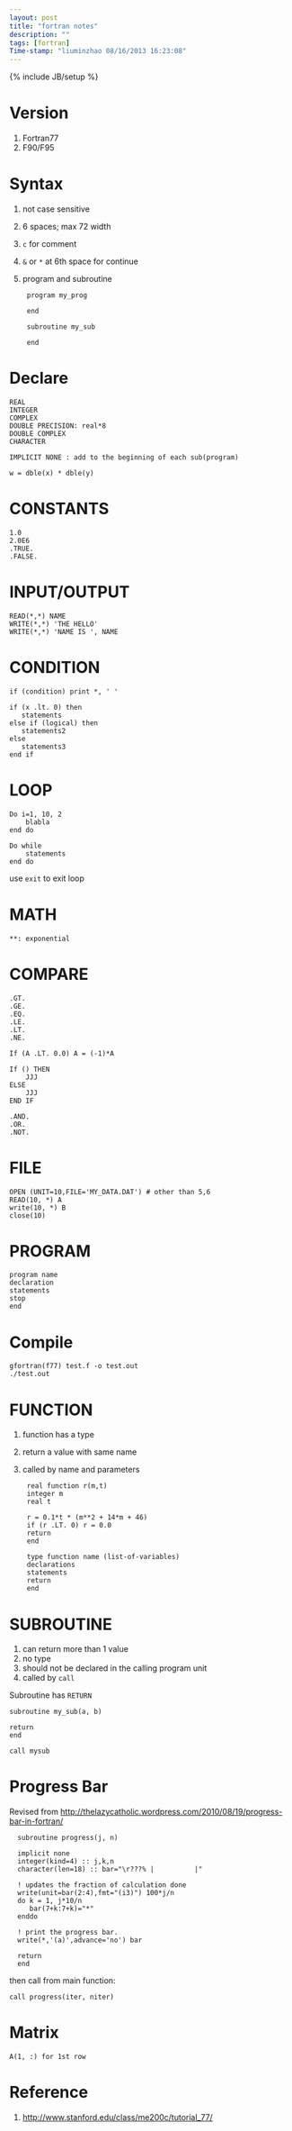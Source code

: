 ```yaml
---
layout: post
title: "fortran notes"
description: ""
tags: [fortran]
Time-stamp: "liuminzhao 08/16/2013 16:23:08"
---
```

{% include JB/setup %}

# Version #

1. Fortran77
2. F90/F95

# Syntax #

1. not case sensitive
2. 6 spaces; max 72 width
3. `c` for comment
4. `&` or `*` at 6th space for continue
5. program and subroutine

	    program my_prog

		end

		subroutine my_sub

		end

# Declare #

	REAL
	INTEGER
	COMPLEX
	DOUBLE PRECISION: real*8
	DOUBLE COMPLEX
	CHARACTER

	IMPLICIT NONE : add to the beginning of each sub(program)

	w = dble(x) * dble(y)

# CONSTANTS #

    1.0
	2.0E6
	.TRUE.
	.FALSE.

# INPUT/OUTPUT #

	READ(*,*) NAME
	WRITE(*,*) 'THE HELLO'
	WRITE(*,*) 'NAME IS ', NAME

# CONDITION #

	if (condition) print *, ' '

    if (x .lt. 0) then
	   statements
	else if (logical) then
	   statements2
	else
	   statements3
	end if

# LOOP #

	Do i=1, 10, 2
		blabla
	end do

	Do while
	    statements
	end do

use `exit` to exit loop

# MATH #

	**: exponential

# COMPARE #

	.GT.
	.GE.
	.EQ.
	.LE.
	.LT.
	.NE.

	If (A .LT. 0.0) A = (-1)*A

	If () THEN
		JJJ
	ELSE
	    JJJ
	END IF

	.AND.
	.OR.
	.NOT.

# FILE #

	OPEN (UNIT=10,FILE='MY_DATA.DAT') # other than 5,6
	READ(10, *) A
	write(10, *) B
	close(10)

# PROGRAM #

    program name
	declaration
	statements
	stop
	end

# Compile #

    gfortran(f77) test.f -o test.out
	./test.out

# FUNCTION #

1. function has a type
2. return a value with same name
3. called by name and parameters

		real function r(m,t)
		integer m
		real t

		r = 0.1*t * (m**2 + 14*m + 46)
		if (r .LT. 0) r = 0.0
		return
		end

		type function name (list-of-variables)
		declarations
		statements
		return
		end

# SUBROUTINE #

1. can return more than 1 value
2. no type
3. should not be declared in the calling program unit
4. called by `call`

Subroutine has `RETURN`

	subroutine my_sub(a, b)

	return
	end

`call mysub`

# Progress Bar #

Revised from <http://thelazycatholic.wordpress.com/2010/08/19/progress-bar-in-fortran/>

      subroutine progress(j, n)

      implicit none
      integer(kind=4) :: j,k,n
      character(len=18) :: bar="\r???% |          |"

      ! updates the fraction of calculation done
      write(unit=bar(2:4),fmt="(i3)") 100*j/n
      do k = 1, j*10/n
         bar(7+k:7+k)="*"
      enddo

      ! print the progress bar.
      write(*,'(a)',advance='no') bar

      return
      end

then call from main function:

    call progress(iter, niter)

# Matrix #

	A(1, :) for 1st row

# Reference #

1. <http://www.stanford.edu/class/me200c/tutorial_77/>
